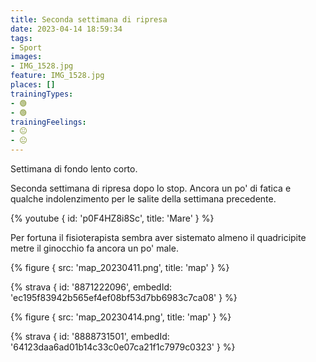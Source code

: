 ```yaml
---
title: Seconda settimana di ripresa
date: 2023-04-14 18:59:34
tags:
- Sport
images:
- IMG_1528.jpg
feature: IMG_1528.jpg
places: []
trainingTypes:
- 🟢
- 🟢
trainingFeelings:
- 😐
- 😐
---
```


Settimana di fondo lento corto.

<!--more--> 

Seconda settimana di ripresa dopo lo stop. Ancora un po' di fatica e qualche indolenzimento per le salite della settimana precedente.

{% youtube { id: 'p0F4HZ8i8Sc', title: 'Mare' } %}

Per fortuna il fisioterapista sembra aver sistemato almeno il quadricipite metre il ginocchio fa ancora un po' male.


{% figure { src: 'map_20230411.png', title: 'map' } %}

{% strava { id: '8871222096', embedId: 'ec195f83942b565ef4ef08bf53d7bb6983c7ca08' } %}

{% figure { src: 'map_20230414.png', title: 'map' } %}

{% strava { id: '8888731501', embedId: '64123daa6ad01b14c33c0e07ca21f1c7979c0323' } %}